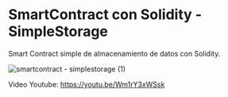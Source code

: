 # SmartContract con Solidity - SimpleStorage 

Smart Contract simple de almacenamiento de datos con Solidity.

![smartcontract - simplestorage (1)](https://user-images.githubusercontent.com/101588200/160303029-a61e39cb-acbf-4153-8793-2b9fe7f7a9ac.jpg)

Video Youtube: https://youtu.be/Wm1rY3xWSsk
